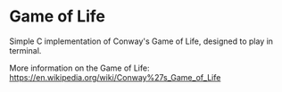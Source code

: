 # Game of Life

Simple C implementation of Conway's Game of Life, designed to play in terminal.

More information on the Game of Life: https://en.wikipedia.org/wiki/Conway%27s_Game_of_Life
